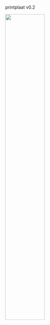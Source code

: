 printplaat v0.2

<img src="https://github.com/pappavis/EasyLab/blob/master/KiCAD/geluid/SN76489%20geluidsspeler/SN76489%20arduino%20nano%20shield/plaatje/EasyLabMuziek%20editie_SN76489_pcb.png" width="50%" height="50%">
